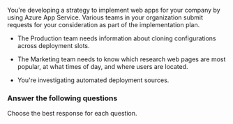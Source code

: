 
You're developing a strategy to implement web apps for your company by using Azure App Service. Various teams in your organization submit requests for your consideration as part of the implementation plan.

- The Production team needs information about cloning configurations across deployment slots.

- The Marketing team needs to know which research web pages are most popular, at what times of day, and where users are located.

- You're investigating automated deployment sources.

### Answer the following questions

Choose the best response for each question.